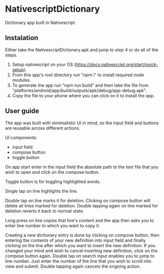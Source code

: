 # NativescriptDictionary

Dictionary app built in Nativescript

## Instalation

Either take the NativescriptDictionary.apk and jump to step 4 or do all of the steps.

1) Setup nativescript on your OS (https://docs.nativescript.org/start/quick-setup).
2) From this app's root directory run "npm i" to install required node modules.
3) To generate the app run "npm run build" and then take the file from
"platforms/android/app/build/outputs/apk/debug/app-debug.apk".
4) Copy the file to your phone where you can click on it to install the app.

## User guide

The app was built with minimalistic UI in mind,
so the input field and buttons are reusable across different actions.

UI components:
  - input field
  - compose button
  - toggle button

On app start enter in the input field the absolute path to the text
file that you wish to open and click on the compose button.

Toggle button is for toggling highlighted words.

Single tap on line highlights the line.

Double tap on line marks it for deletion. Clicking on compose button
will delete all lines marked for deletion. Double tapping again on
line marked for deletion reverts it back to normal state.

Long press on line copies that line's content and the app then asks you to enter
line number to which you want to copy it.

Creating a new dictionary entry is done by clicking on compose button, then
entering the contents of your new definition into input field and finally
clicking on the line after which you want to insert the new definition.
If you changed your mind and wish to cancel inserting new definition,
click on the compose button again.
Double tap on search input enables you to jump to line number. Just enter
the number of the line that you wish to scroll into view and submit.
Double tapping again cancels the ongoing action.
